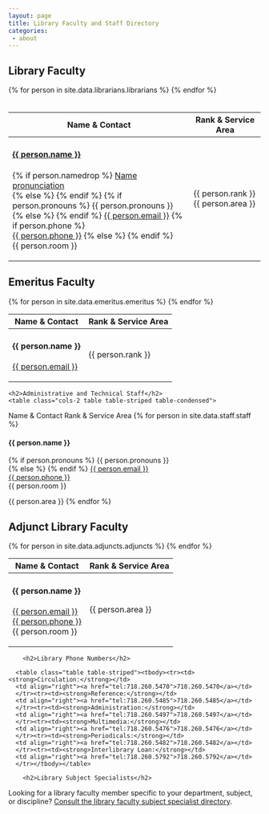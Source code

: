 ```yaml
---
layout: page
title: Library Faculty and Staff Directory
categories: 
 - about
---
```

<div class="row">
  <div class="col-sm-12 col-md-9 col-lg-9">
<h2>Library Faculty</h2>
<table class="cols-2 table table-striped table-condensed" style="padding-top:20px;">
  <thead>
    <tr>
    <th>Name &amp; Contact</th>
    <th>Rank &amp; Service Area</th>
    </tr>
  </thead>
  <tbody>
  {% for person in site.data.librarians.librarians %}
    <tr><td><h4><a href="{{ person.url }}">{{ person.name }}</a></h4>
    <p>
    {% if person.namedrop %}
    <a href="{{ person.namedrop }}" target="_blank">Name pronunciation</a><br>
    {% else %}
    {% endif %}
    {% if person.pronouns %}
    {{ person.pronouns }}<br>
    {% else %}
    {% endif %}
    <a href="mailto:{{ person.email }}">{{ person.email }}</a>
    {% if person.phone %}
    <br><a href="{{ person.phone }}">{{ person.phone }}</a>
    {% else %}
    {% endif %}
    <br>{{ person.room }}</p>
    </td>
    <td><p>{{ person.rank }}<br>{{ person.area }}</p>
    </td>
    </tr>    
  {% endfor %}
  </tbody>
    </table>

<h2>Emeritus Faculty</h2>
<table class="cols-2 table table-striped table-condensed">
  <thead>
    <tr>
    <th>Name &amp; Contact</th>
    <th>Rank &amp; Service Area</th>
    </tr>
  </thead>
  <tbody>
  {% for person in site.data.emeritus.emeritus %}
    <tr><td><h4>{{ person.name }}</h4>
    <p><a href="mailto:{{ person.email }}">{{ person.email }} </a></p>
    </td>
    <td>{{ person.rank }}</td>
    </tr>    
  {% endfor %}
  </tbody>
    </table>

    <h2>Administrative and Technical Staff</h2>
    <table class="cols-2 table table-striped table-condensed">
  <thead>
    <tr>
    <th>Name &amp; Contact</th>
    <th>Rank &amp; Service Area</th>
    </tr>
  </thead>
  <tbody>
  {% for person in site.data.staff.staff %}
    <tr><td><h4>{{ person.name }}</h4>
    <p>
    {% if person.pronouns %}
    {{ person.pronouns }}<br>
    {% else %}
    {% endif %}
     <a href="mailto:{{ person.email }}">{{ person.email }}</a>
    <br><a href="{{ person.phone }}">{{ person.phone }}</a><br>
    {{ person.room }}</p>
    </td>
    <td>{{ person.area }}
    </td>
    </tr>    
  {% endfor %}
  </tbody>
    </table>

  <h2>Adjunct Library Faculty</h2>
   <table class="cols-2 table table-striped table-condensed">
  <thead>
    <tr>
    <th>Name &amp; Contact</th>
    <th>Rank &amp; Service Area</th>
    </tr>
  </thead>
  <tbody>
  {% for person in site.data.adjuncts.adjuncts %}
    <tr><td><h4>{{ person.name }}</h4>
    <p><a href="mailto:{{ person.email }}">{{ person.email }} </a>
    <br><a href="{{ person.phone }}">{{ person.phone }}</a><br>
    {{ person.room }}</p>
    </td>
    <td><p>{{ person.area }}</p>
    </td>
    </tr>    
  {% endfor %}
  </tbody>
    </table>
    
  </div>
  <div class="col-sm-12 col-md-3 col-lg-3">
  
        <h2>Library Phone Numbers</h2>
    
      <table class="table table-striped"><tbody><tr><td><strong>Circulation:</strong></td>
      <td align="right"><a href="tel:718.260.5470">718.260.5470</a></td>
      </tr><tr><td><strong>Reference:</strong></td>
      <td align="right"><a href="tel:718.260.5485">718.260.5485</a></td>
      </tr><tr><td><strong>Administration:</strong></td>
      <td align="right"><a href="tel:718.260.5497">718.260.5497</a></td>
      </tr><tr><td><strong>Multimedia:</strong></td>
      <td align="right"><a href="tel:718.260.5476">718.260.5476</a></td>
      </tr><tr><td><strong>Periodicals:</strong></td>
      <td align="right"><a href="tel:718.260.5482">718.260.5482</a></td>
      </tr><tr><td><strong>Interlibrary Loan:</strong></td>
      <td align="right"><a href="tel:718.260.5792">718.260.5792</a></td>
      </tr></tbody></table>

        <h2>Library Subject Specialists</h2>
    
  <p>Looking for a library faculty member specific to your department, subject, or discipline? <a href="https://library.citytech.cuny.edu/research/subjectSpecialists.html">Consult the library faculty subject specialist directory</a>.</p>

  </div>
</div>

